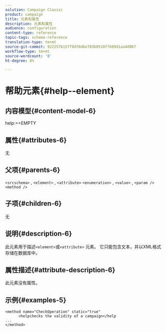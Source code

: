 ```yaml
---
solution: Campaign Classic
product: campaign
title: 元素和属性
description: 元素和属性
audience: configuration
content-type: reference
topic-tags: schema-reference
translation-type: tm+mt
source-git-commit: 922257b157f8d76d6e703b0510ff689d1aa4d067
workflow-type: tm+mt
source-wordcount: '0'
ht-degree: 0%

---
```



# 帮助元素{#help--element}

## 内容模型{#content-model-6}

help:==EMPTY

## 属性{#attributes-6}

无

## 父项{#parents-6}

`<srcschema>`  ,   `<element>`   ,   `<attribute>`         `<enumeration>`     ,      `<value>`      ,      `<param />`       `<method />`

## 子项{#children-6}

无

## 说明{#description-6}

此元素用于描述`<element>`或`<attribute>`   元素。 它只能包含文本，并以XML格式存储在数据库中。

## 属性描述{#attribute-description-6}

此元素没有属性。

## 示例{#examples-5}

```
<method name="CheckOperation" static="true"
      <helpchecks the validity of a campaign</help
...
</method> 
```
